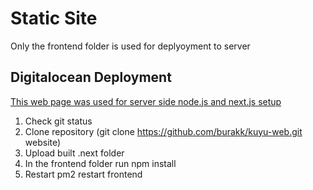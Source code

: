 # Static Site

Only the frontend folder is used for deplyoyment to server

## Digitalocean Deployment

[This web page was used for server side node.js and next.js setup](https://www.coderrocketfuel.com/article/how-to-deploy-a-next-js-website-to-a-digital-ocean-server)

1. Check git status
2. Clone repository (git clone https://github.com/burakk/kuyu-web.git website)
3. Upload built .next folder
4. In the frontend folder run npm install
5. Restart  pm2 restart frontend
